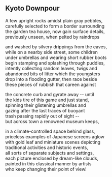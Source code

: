 <main>

## Kyoto Downpour 
A few upright rocks amidst plain gray pebbles, <br />
carefully selected to form a border surrounding <br />
the garden tea house, now gain surface details, <br />
previously unseen, when pelted by raindrops

and washed by silvery drippings from the eaves, <br />
while on a nearby side street, some children <br />
under umbrellas and wearing short rubber boots <br />
begin stamping and splashing through puddles, <br />
intently collecting random leaves, twigs and <br />
abandoned bits of litter which the youngsters <br />
drop into a flooding gutter, then race beside <br />
these pieces of rubbish that careen against

the concrete curb and gyrate away -- until <br />
the kids tire of this game and just stand, <br />
spinning their glistening umbrellas and <br />
gazing after the last traces of buoyant <br />
trash passing rapidly out of sight -- <br />
but across town a renowned museum keeps,

in a climate-controlled space behind glass, <br />
priceless examples of Japanese screens aglow <br />
with gold leaf and miniature scenes depicting <br />
traditional activities and historic events, <br />
all sorts of separate subjects and settings, <br />
each picture enclosed by dream-like clouds, <br />
painted in this classical manner by artists <br />
who keep changing their point of view!

</main>